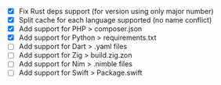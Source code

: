 - [x] Fix Rust deps support (for version using only major number)
- [x] Split cache for each language supported (no name conflict)
- [x] Add support for PHP > composer.json
- [x] Add support for Python > requirements.txt
- [ ] Add support for Dart > .yaml files
- [ ] Add support for Zig > build.zig.zon
- [ ] Add support for Nim > .nimble files
- [ ] Add support for Swift > Package.swift